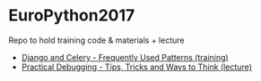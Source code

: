 # EuroPython2017

Repo to hold training code &amp; materials + lecture

* [Django and Celery - Frequently Used Patterns (training)](run_python_run/)
* [Practical Debugging - Tips, Tricks and Ways to Think (lecture)]()

